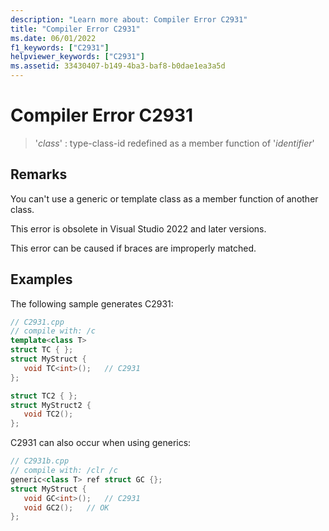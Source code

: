 ```yaml
---
description: "Learn more about: Compiler Error C2931"
title: "Compiler Error C2931"
ms.date: 06/01/2022
f1_keywords: ["C2931"]
helpviewer_keywords: ["C2931"]
ms.assetid: 33430407-b149-4ba3-baf8-b0dae1ea3a5d
---
```

# Compiler Error C2931

> '*class*' : type-class-id redefined as a member function of '*identifier*'

## Remarks

You can't use a generic or template class as a member function of another class.

This error is obsolete in Visual Studio 2022 and later versions.

This error can be caused if braces are improperly matched.

## Examples

The following sample generates C2931:

```cpp
// C2931.cpp
// compile with: /c
template<class T>
struct TC { };
struct MyStruct {
   void TC<int>();   // C2931
};

struct TC2 { };
struct MyStruct2 {
   void TC2();
};
```

C2931 can also occur when using generics:

```cpp
// C2931b.cpp
// compile with: /clr /c
generic<class T> ref struct GC {};
struct MyStruct {
   void GC<int>();   // C2931
   void GC2();   // OK
};
```
